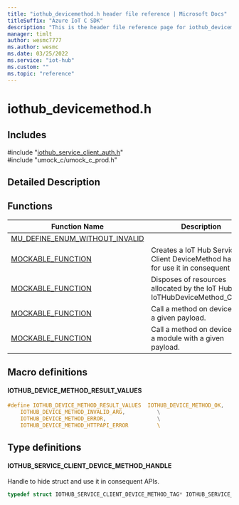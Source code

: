 ```yaml
---                             
title: "iothub_devicemethod.h header file reference | Microsoft Docs" 
titleSuffix: "Azure IoT C SDK"            
description: "This is the header file reference page for iothub_devicemethod.h in the Azure IoT C SDK. This SDK is used with Azure IoT Hub and Azure IoT Hub Device Provisioning Service"            
manager: timlt                 
author: wesmc7777              
ms.author: wesmc               
ms.date: 03/25/2022                    
ms.service: "iot-hub"             
ms.custom: ""                
ms.topic: "reference"        
---                            
```


# iothub_devicemethod.h 

## Includes

\#include "[iothub_service_client_auth.h](iothub-service-client-auth-h.md)"  
\#include "umock_c/umock_c_prod.h"  

## Detailed Description

## Functions

Function Name                  | Description                                
--------------------------------|---------------------------------------------
[MU_DEFINE_ENUM_WITHOUT_INVALID](./iothub-devicemethod-h/mu-define-enum-without-invalid.md)            | 
[MOCKABLE_FUNCTION](./iothub-devicemethod-h/mockable-function.md)            | Creates a IoT Hub Service Client DeviceMethod handle for use it in consequent APIs.
[MOCKABLE_FUNCTION](./iothub-devicemethod-h/mockable-function.md)            | Disposes of resources allocated by the IoT Hub IoTHubDeviceMethod_Create.
[MOCKABLE_FUNCTION](./iothub-devicemethod-h/mockable-function.md)            | Call a method on device with a given payload.
[MOCKABLE_FUNCTION](./iothub-devicemethod-h/mockable-function.md)            | Call a method on device and a module with a given payload.

## Macro definitions

#### IOTHUB_DEVICE_METHOD_RESULT_VALUES

```C
#define IOTHUB_DEVICE_METHOD_RESULT_VALUES  IOTHUB_DEVICE_METHOD_OK,                   \
    IOTHUB_DEVICE_METHOD_INVALID_ARG,          \
    IOTHUB_DEVICE_METHOD_ERROR,                \
    IOTHUB_DEVICE_METHOD_HTTPAPI_ERROR         \ 
```

## Type definitions

#### IOTHUB_SERVICE_CLIENT_DEVICE_METHOD_HANDLE

Handle to hide struct and use it in consequent APIs. 

```C
typedef struct IOTHUB_SERVICE_CLIENT_DEVICE_METHOD_TAG* IOTHUB_SERVICE_CLIENT_DEVICE_METHOD_HANDLE;
```

